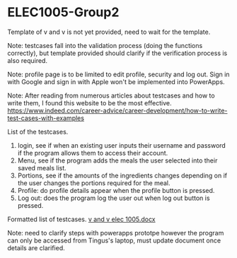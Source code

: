 # ELEC1005-Group2

Template of v and v is not yet provided, need to wait for the template. 

Note: testcases fall into the validation process (doing the functions correctly), but template provided should clarify if the verification process is also required. 

Note: profile page is to be limited to edit profile, security and log out. Sign in with Google and sign in with Apple won't be implemented into PowerApps. 

Note: After reading from numerous articles about testcases and how to write them, I found this website to be the most effective. https://www.indeed.com/career-advice/career-development/how-to-write-test-cases-with-examples 


List of the testcases. 

1) login, see if when an existing user inputs their username and password if the program allows them to access their account.
2) Menu, see if the program adds the meals the user selected into their saved meals list.
3) Portions, see if the amounts of the ingredients changes depending on if the user changes the portions required for the meal.
4) Profile: do profile details appear when the profile button is pressed.
5) Log out: does the program log the user out when log out button is pressed. 

Formatted list of testcases. 
[v and v elec 1005.docx](https://github.com/signetb10/ELEC1005-Group2/files/15359859/v.and.v.elec.1005.docx)

Note: need to clarify steps with powerapps prototpe however the program can only be accessed from Tingus's laptop, must update document once details are clarified. 
